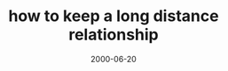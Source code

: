 ---
layout: base.njk
title : 'how to keep a long distance relationship' 
view_title : 'how to keep a long distance relationship' 
year : '2000' 
date : '2000-06-20' 
img_file : '/drawing/longdistan.png' 
html_file : 'longdis' 
next_html : 'manyfrozen.html' 
year_order : '418' 
permalink : "title/{{html_file}}.html"
---